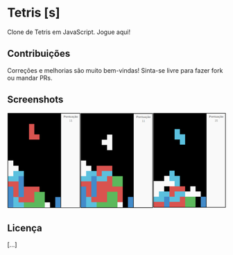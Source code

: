 # Tetris [s]

Clone de Tetris em JavaScript. Jogue aqui!

## Contribuições

Correções e melhorias são muito bem-vindas! Sinta-se livre para fazer fork ou mandar PRs.

## Screenshots

![picture](img/screenshots/screenshots.png)

## Licença

[...]